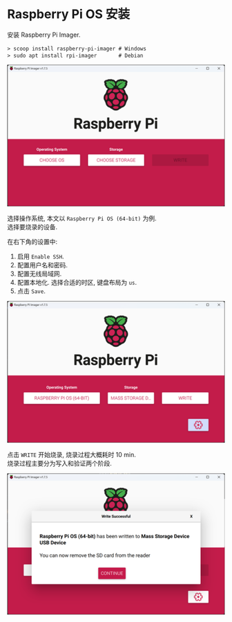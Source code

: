 # Raspberry Pi OS 安装

安装 Raspberry Pi Imager.

```console
> scoop install raspberry-pi-imager # Windows
> sudo apt install rpi-imager       # Debian
```

![](assets/rpi_imager_0.png)  

选择操作系统, 本文以 `Raspberry Pi OS (64-bit)` 为例.  
选择要烧录的设备.

在右下角的设置中:

1. 启用 `Enable SSH`.
2. 配置用户名和密码.
3. 配置无线局域网.
4. 配置本地化. 选择合适的时区, 键盘布局为 `us`.
5. 点击 `Save`.

![](assets/rpi_imager_1.png)  

点击 `WRITE` 开始烧录, 烧录过程大概耗时 10 min.  
烧录过程主要分为写入和验证两个阶段.

![](assets/rpi_imager_2.png)  
